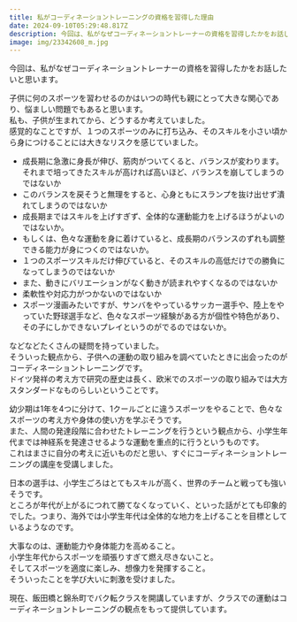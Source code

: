 ```yaml
---
title: 私がコーディネーショントレーニングの資格を習得した理由
date: 2024-09-10T05:29:48.817Z
description: 今回は、私がなぜコーディネーショントレーナーの資格を習得したかをお話したいと思います。
image: img/23342608_m.jpg
---
```

今回は、私がなぜコーディネーショントレーナーの資格を習得したかをお話したいと思います。

子供に何のスポーツを習わせるのかはいつの時代も親にとって大きな関心であり、悩ましい問題でもあると思います。\
私も、子供が生まれてから、どうするか考えていました。\
感覚的なことですが、１つのスポーツのみに打ち込み、そのスキルを小さい頃から身につけることには大きなリスクを感じていました。

* 成長期に急激に身長が伸び、筋肉がついてくると、バランスが変わります。それまで培ってきたスキルが高ければ高いほど、バランスを崩してしまうのではないか
* このバランスを戻そうと無理をすると、心身ともにスランプを抜け出せず潰れてしまうのではないか
* 成長期まではスキルを上げすぎず、全体的な運動能力を上げるほうがよいのではないか。
* もしくは、色々な運動を身に着けていると、成長期のバランスのずれも調整できる能力が身につくのではないか。
* １つのスポーツスキルだけ伸びていると、そのスキルの高低だけでの勝負になってしまうのではないか
* また、動きにバリエーションがなく動きが読まれやすくなるのではないか
* 柔軟性や対応力がつかないのではないか
* スポーツ漫画みたいですが、サンバをやっているサッカー選手や、陸上をやっていた野球選手など、色々なスポーツ経験がある方が個性や特色があり、その子にしかできないプレイというのがでるのではないか。

などなどたくさんの疑問を持っていました。\
そういった観点から、子供への運動の取り組みを調べていたときに出会ったのがコーディネーショントレーニングです。\
ドイツ発祥の考え方で研究の歴史は長く、欧米でのスポーツの取り組みでは大方スタンダードなものらしいということです。

幼少期は1年を4つに分けて、1クールごとに違うスポーツをやることで、色々なスポーツの考え方や身体の使い方を学ぶそうです。\
また、人間の発達段階に合わせたトレーニングを行うという観点から、小学生年代までは神経系を発達させるような運動を重点的に行うというものです。\
これはまさに自分の考えに近いものだと思い、すぐにコーディネーショントレーニングの講座を受講しました。

日本の選手は、小学生ごろはとてもスキルが高く、世界のチームと戦っても強いそうです。\
ところが年代が上がるにつれて勝てなくなっていく、といった話がとても印象的でした。つまり、海外では小学生年代は全体的な地力を上げることを目標としているようなのです。

大事なのは、運動能力や身体能力を高めること。\
小学生年代からスポーツを頑張りすぎて燃え尽きないこと。\
そしてスポーツを適度に楽しみ、想像力を発揮すること。\
そういったことを学び大いに刺激を受けました。

現在、飯田橋と錦糸町でバク転クラスを開講していますが、クラスでの運動はコーディネーショントレーニングの観点をもって提供しています。